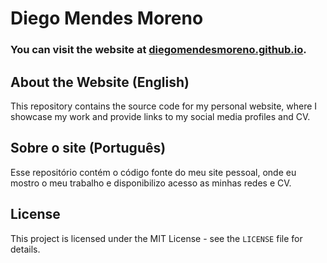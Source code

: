 # Diego Mendes Moreno

### You can visit the website at [diegomendesmoreno.github.io](https://diegomendesmoreno.github.io).

## About the Website (English)

This repository contains the source code for my personal website, where I showcase my work and provide links to my social media profiles and CV.

## Sobre o site (Português)

Esse repositório contém o código fonte do meu site pessoal, onde eu mostro o meu trabalho e disponibilizo acesso as minhas redes e CV.

## License

This project is licensed under the MIT License - see the `LICENSE` file for details.
